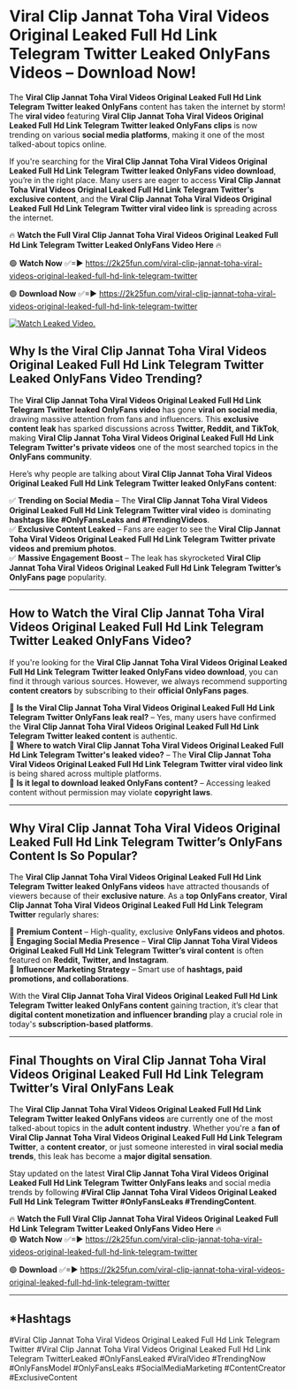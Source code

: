 # Viral Clip Jannat Toha Viral Videos Original Leaked Full Hd Link Telegram Twitter Leaked OnlyFans Videos – Download Now!

The **Viral Clip Jannat Toha Viral Videos Original Leaked Full Hd Link Telegram Twitter leaked OnlyFans** content has taken the internet by storm! The **viral video** featuring **Viral Clip Jannat Toha Viral Videos Original Leaked Full Hd Link Telegram Twitter leaked OnlyFans clips** is now trending on various **social media platforms**, making it one of the most talked-about topics online.  

If you're searching for the **Viral Clip Jannat Toha Viral Videos Original Leaked Full Hd Link Telegram Twitter leaked OnlyFans video download**, you’re in the right place. Many users are eager to access **Viral Clip Jannat Toha Viral Videos Original Leaked Full Hd Link Telegram Twitter's exclusive content**, and the **Viral Clip Jannat Toha Viral Videos Original Leaked Full Hd Link Telegram Twitter viral video link** is spreading across the internet.  

🔥 **Watch the Full Viral Clip Jannat Toha Viral Videos Original Leaked Full Hd Link Telegram Twitter Leaked OnlyFans Video Here** 🔥  

🟢 **Watch Now** ✅=► https://2k25fun.com/viral-clip-jannat-toha-viral-videos-original-leaked-full-hd-link-telegram-twitter

🟢 **Download Now** ✅=► https://2k25fun.com/viral-clip-jannat-toha-viral-videos-original-leaked-full-hd-link-telegram-twitter

[![Watch Leaked Video.](https://miro.medium.com/v2/resize:fit:828/format:webp/1*cilzJN44JGOrTw9NJCrNHA.gif "Watch Leaked Video")](https://2k25fun.com/viral-clip-jannat-toha-viral-videos-original-leaked-full-hd-link-telegram-twitter)

## **Why Is the Viral Clip Jannat Toha Viral Videos Original Leaked Full Hd Link Telegram Twitter Leaked OnlyFans Video Trending?**  

The **Viral Clip Jannat Toha Viral Videos Original Leaked Full Hd Link Telegram Twitter leaked OnlyFans video** has gone **viral on social media**, drawing massive attention from fans and influencers. This **exclusive content leak** has sparked discussions across **Twitter, Reddit, and TikTok**, making **Viral Clip Jannat Toha Viral Videos Original Leaked Full Hd Link Telegram Twitter's private videos** one of the most searched topics in the **OnlyFans community**.  

Here’s why people are talking about **Viral Clip Jannat Toha Viral Videos Original Leaked Full Hd Link Telegram Twitter leaked OnlyFans content**:  

✅ **Trending on Social Media** – The **Viral Clip Jannat Toha Viral Videos Original Leaked Full Hd Link Telegram Twitter viral video** is dominating **hashtags like #OnlyFansLeaks and #TrendingVideos**.  
✅ **Exclusive Content Leaked** – Fans are eager to see the **Viral Clip Jannat Toha Viral Videos Original Leaked Full Hd Link Telegram Twitter private videos and premium photos**.  
✅ **Massive Engagement Boost** – The leak has skyrocketed **Viral Clip Jannat Toha Viral Videos Original Leaked Full Hd Link Telegram Twitter’s OnlyFans page** popularity.  

---

## **How to Watch the Viral Clip Jannat Toha Viral Videos Original Leaked Full Hd Link Telegram Twitter Leaked OnlyFans Video?**  

If you're looking for the **Viral Clip Jannat Toha Viral Videos Original Leaked Full Hd Link Telegram Twitter leaked OnlyFans video download**, you can find it through various sources. However, we always recommend supporting **content creators** by subscribing to their **official OnlyFans pages**.  

🔹 **Is the Viral Clip Jannat Toha Viral Videos Original Leaked Full Hd Link Telegram Twitter OnlyFans leak real?** – Yes, many users have confirmed the **Viral Clip Jannat Toha Viral Videos Original Leaked Full Hd Link Telegram Twitter leaked content** is authentic.  
🔹 **Where to watch Viral Clip Jannat Toha Viral Videos Original Leaked Full Hd Link Telegram Twitter's leaked video?** – The **Viral Clip Jannat Toha Viral Videos Original Leaked Full Hd Link Telegram Twitter viral video link** is being shared across multiple platforms.  
🔹 **Is it legal to download leaked OnlyFans content?** – Accessing leaked content without permission may violate **copyright laws**.  

---

## **Why Viral Clip Jannat Toha Viral Videos Original Leaked Full Hd Link Telegram Twitter’s OnlyFans Content Is So Popular?**  

The **Viral Clip Jannat Toha Viral Videos Original Leaked Full Hd Link Telegram Twitter leaked OnlyFans videos** have attracted thousands of viewers because of their **exclusive nature**. As a **top OnlyFans creator**, **Viral Clip Jannat Toha Viral Videos Original Leaked Full Hd Link Telegram Twitter** regularly shares:  

📌 **Premium Content** – High-quality, exclusive **OnlyFans videos and photos**.  
📌 **Engaging Social Media Presence** – **Viral Clip Jannat Toha Viral Videos Original Leaked Full Hd Link Telegram Twitter’s viral content** is often featured on **Reddit, Twitter, and Instagram**.  
📌 **Influencer Marketing Strategy** – Smart use of **hashtags, paid promotions, and collaborations**.  

With the **Viral Clip Jannat Toha Viral Videos Original Leaked Full Hd Link Telegram Twitter leaked OnlyFans content** gaining traction, it’s clear that **digital content monetization and influencer branding** play a crucial role in today's **subscription-based platforms**.  

---

## **Final Thoughts on Viral Clip Jannat Toha Viral Videos Original Leaked Full Hd Link Telegram Twitter’s Viral OnlyFans Leak**  

The **Viral Clip Jannat Toha Viral Videos Original Leaked Full Hd Link Telegram Twitter leaked OnlyFans videos** are currently one of the most talked-about topics in the **adult content industry**. Whether you're a **fan of Viral Clip Jannat Toha Viral Videos Original Leaked Full Hd Link Telegram Twitter**, a **content creator**, or just someone interested in **viral social media trends**, this leak has become a **major digital sensation**.  

Stay updated on the latest **Viral Clip Jannat Toha Viral Videos Original Leaked Full Hd Link Telegram Twitter OnlyFans leaks** and social media trends by following **#Viral Clip Jannat Toha Viral Videos Original Leaked Full Hd Link Telegram Twitter #OnlyFansLeaks #TrendingContent**.  

🔥 **Watch the Full Viral Clip Jannat Toha Viral Videos Original Leaked Full Hd Link Telegram Twitter Leaked OnlyFans Video Here** 🔥  
🟢 **Watch Now** ✅=► https://2k25fun.com/viral-clip-jannat-toha-viral-videos-original-leaked-full-hd-link-telegram-twitter

🟢 **Download** ✅=► https://2k25fun.com/viral-clip-jannat-toha-viral-videos-original-leaked-full-hd-link-telegram-twitter

---

## *Hashtags
#Viral Clip Jannat Toha Viral Videos Original Leaked Full Hd Link Telegram Twitter #Viral Clip Jannat Toha Viral Videos Original Leaked Full Hd Link Telegram TwitterLeaked #OnlyFansLeaked #ViralVideo #TrendingNow #OnlyFansModel #OnlyFansLeaks #SocialMediaMarketing #ContentCreator #ExclusiveContent  